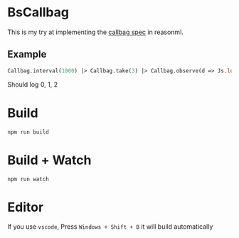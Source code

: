 # BsCallbag

This is my try at implementing the [callbag spec](https://github.com/callbag/callbag) in reasonml.

## Example

```ocaml
Callbag.interval(1000) |> Callbag.take(3) |> Callbag.observe(d => Js.log(d));
```

Should log 0, 1, 2

# Build

```
npm run build
```

# Build + Watch

```
npm run watch
```

# Editor

If you use `vscode`, Press `Windows + Shift + B` it will build automatically
